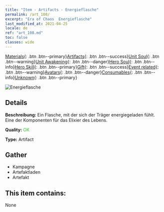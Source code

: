 ```yaml
---
title: "Item - Artifacts - Energieflasche"
permalink: /art_108/
excerpt: "Era of Chaos  Energieflasche"
last_modified_at: 2021-04-25
locale: de
ref: "art_108.md"
toc: false
classes: wide
---
```

 [Materials](/ItemsDE/){: .btn .btn--primary}[Artifacts](/ItemsDE/Artifacts/){: .btn .btn--success}[Unit Soul](/ItemsDE/UnitSoul/){: .btn .btn--warning}[Unit Awakening](/ItemsDE/UnitAwakening/){: .btn .btn--danger}[Hero Soul](/ItemsDE/HeroSoul/){: .btn .btn--info}[Hero Skill](/ItemsDE/HeroSkill/){: .btn .btn--primary}[Gift](/ItemsDE/Gift/){: .btn .btn--success}[Event related](/ItemsDE/Events/){: .btn .btn--warning}[Avatars](/ItemsDE/Avatars/){: .btn .btn--danger}[Consumables](/ItemsDE/Consumables/){: .btn .btn--info}[Unknown](/ItemsDE/Unknown/){: .btn .btn--primary}

 ![Energieflasche](/images/t/artifact_40113.png)

## Details
 **Beschreibung:** Ein Flasche, mit der sich der Träger energiegeladen fühlt. Eine der Komponenten für das Elixier des Lebens.

 **Quality:** <span style="color: #32CD32">OK</span>

 **Type:** Artifact

## Gather

*    Kampagne 
*    Artefaktladen 
*    Artefakt 

## This item contains:

  None


